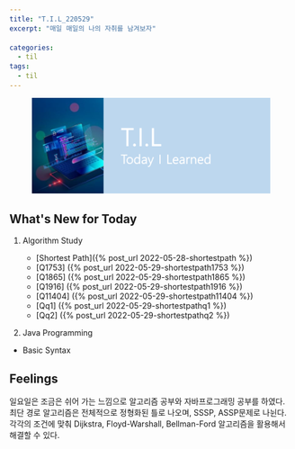 ```yaml
---
title: "T.I.L_220529"
excerpt: "매일 매일의 나의 자취를 남겨보자"

categories:
  - til
tags:
  - til
---
```

<figure>
    <img src="/assets/images/til_image.png">
</figure>

## What's New for Today
1. Algorithm Study
    - [Shortest Path]({% post_url 2022-05-28-shortestpath %}) 
    - [Q1753] ({% post_url 2022-05-29-shortestpath1753 %}) 
    - [Q1865] ({% post_url 2022-05-29-shortestpath1865 %}) 
    - [Q1916] ({% post_url 2022-05-29-shortestpath1916 %}) 
    - [Q11404] ({% post_url 2022-05-29-shortestpath11404 %}) 
    - [Qq1] ({% post_url 2022-05-29-shortestpathq1 %}) 
    - [Qq2] ({% post_url 2022-05-29-shortestpathq2 %}) 

2. Java Programming
  - Basic Syntax

## Feelings
일요일은 조금은 쉬어 가는 느낌으로 알고리즘 공부와 자바프로그래밍 공부를 하였다. 
최단 경로 알고리즘은 전체적으로 정형화된 틀로 나오며, SSSP, ASSP문제로 나뉜다. 각각의 조건에 맞춰 Dijkstra, Floyd-Warshall, Bellman-Ford 알고리즘을 활용해서 해결할 수 있다.




